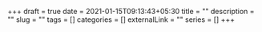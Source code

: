 +++ 
draft = true
date = 2021-01-15T09:13:43+05:30
title = ""
description = ""
slug = "" 
tags = []
categories = []
externalLink = ""
series = []
+++
